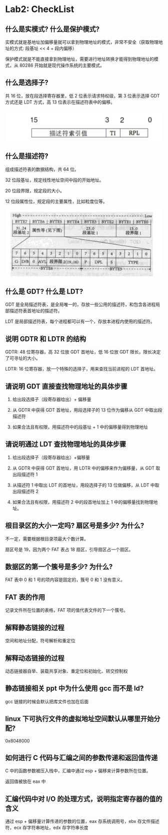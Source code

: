 # Lab2: CheckList

## 什么是实模式? 什么是保护模式?

实模式就是基地址加偏移量就可以拿到物理地址的模式，非常不安全（获取物理地址的方式: 段基址 << 4 + 段内偏移）

保护模式就是不能直接拿到物理地址，需要进行地址转换才能得到物理地址的模式，从 80286 开始就是现代操作系统的主要模式。

## 什么是选择子?

共 16 位，放在段选择寄存器⾥，低 2 位表示请求特权级，第 3 位表示选择 GDT ⽅式还是 LDT ⽅式，⾼ 13 位表示在描述符表中的偏移。

![](./assets/selector.png)

## 什么是描述符?

组成描述符表的数据结构，共 64 位。

32 位段基址，规定线性地址空间中段的开始地址。

20 位段界限，规定段的大小。

12 位段属性位，规定段的主要属性，比如粒度位等。

![](./assets/descriptor.png)

## 什么是 GDT? 什么是 LDT?

GDT 是全局描述符表，是全局唯一的，存放一些公用的描述符，和包含各进程局部描述符表首地址的描述符。

LDT 是局部描述符表，每个进程都可以有一个，存放本进程内使用的描述符。

## 说明 GDTR 和 LDTR 的结构

GDTR: 48 位寄存器，高 32 位放 GDT 首地址，低 16 位放 GDT 限长，限长决定了可寻址的大小。

LDTR: 16 位寄存器，放一个特殊的选择子，用来查找当前进程的 LDT 首地址。

## 请说明 GDT 直接查找物理地址的具体步骤

1. 给出段选择子（段寄存器给出）+ 偏移量

2. 从 GDTR 中获得 GDT 首地址，用段选择子的 13 位作为偏移从 GDT 中取出段描述符

3. 如果合法且有权限，用描述符中的段基址 + 1 中的偏移量得到物理地址

## 请说明通过 LDT 查找物理地址的具体步骤

1. 给出段选择子（段寄存器给出）+偏移量

2. 从 GDTR 中获得 GDT 首地址，用 LDTR 中的偏移来作为偏移量，从 GDT 取出段描述符 1

3. 从描述符 1 中取出 LDT 的首地址，用段选择子的 13 位做偏移，从 LDT 中取出段描述符 2

4. 如果合法且有权限，用描述符 2 中的段首地址加上 1 中的偏移量找到物理地址。

## 根目录区的大小一定吗? 扇区号是多少? 为什么?

不一定，需要根据根目录项最大个数计算。

扇区号是 19，因为两个 FAT 表占 18 扇区，引导扇区占一个扇区。

## 数据区的第一个簇号是多少? 为什么?

FAT 表中 0 和 1 号的项内容是固定的，簇号 0 和 1 没有意义。

## FAT 表的作用

记录文件所在位置的表格，FAT 项的值代表文件的下一个簇号。

## 解释静态链接的过程

空间和地址分配，符号解析和重定位

## 解释动态链接的过程

动态链接器⾃举、装载共享对象、重定位和初始化、转交控制权

## 静态链接相关 ppt 中为什么使用 gcc 而不是 ld?

gcc 链接的时候会默认把库文件也加在后面

## linux 下可执行文件的虚拟地址空间默认从哪里开始分配?

0x8048000

## 如何进行 C 代码与汇编之间的参数传递和返回值传递

C 中的函数参数被压入栈中，汇编中通过 esp + 偏移来计算参数所在位置。

返回值被放在 eax 中

## 汇编代码中对 I/O 的处理方式，说明指定寄存器的值的含义

通过 esp + 偏移量计算传递的参数的位置，eax 存系统调用号，ebx 存文件描述符，ecx 存字符串地址，edx 存字符串长度